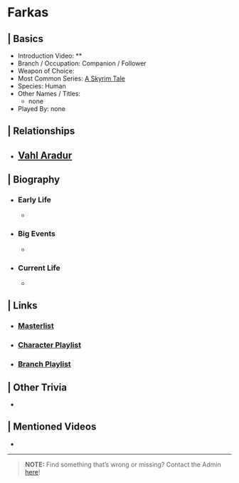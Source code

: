 # Farkas  


## | Basics  
- Introduction Video: **  
- Branch / Occupation: Companion / Follower  
- Weapon of Choice:   
- Most Common Series: [A Skyrim Tale](6.Series/Tale_Series.html)  
- Species: Human  
- Other Names / Titles:   
  - none  
- Played By: none  


## | Relationships  
- [**Vahl Aradur**](5.Characters/Vahl_Aradur.html)  
  - 


## | Biography  
- ### Early Life  
  -   
- ### Big Events  
  -   
- ### Current Life  
  -   

 
## | Links  
- ### [Masterlist]()  
- ### [Character Playlist]()  
- ### [Branch Playlist]()  


## | Other Trivia  
-   

## | Mentioned Videos
- []()

----

> **NOTE:** Find something that’s wrong or missing? Contact the Admin [here](../chapter_2.md)!